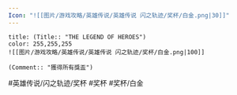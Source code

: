 ```yaml
---
Icon: "![[图片/游戏攻略/英雄传说/英雄传说 闪之轨迹/奖杯/白金.png|30]]"
---
```

```ad-ed-sen-1-platinum
title: (Title:: "THE LEGEND OF HEROES")
color: 255,255,255
![[图片/游戏攻略/英雄传说/英雄传说 闪之轨迹/奖杯/白金.png|100]]

(Comment:: "獲得所有獎盃")
```

#英雄传说/闪之轨迹/奖杯  #奖杯 #奖杯/白金